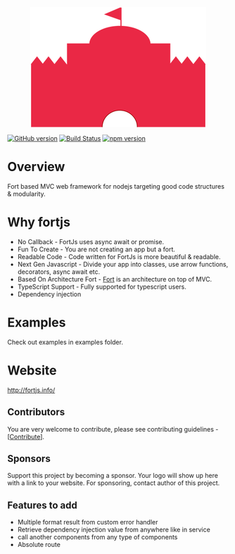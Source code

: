 <p align="center">
<img  src="logos/width_400.png">
</p>

[![GitHub version](https://badge.fury.io/gh/ujjwalguptaofficial%2Ffortjs.svg)](https://badge.fury.io/gh/ujjwalguptaofficial%2Ffortjs)
[![Build Status](https://travis-ci.org/ujjwalguptaofficial/fortjs.svg?branch=master)](https://travis-ci.org/ujjwalguptaofficial/fortjs)
[![npm version](https://badge.fury.io/js/fortjs.svg)](https://badge.fury.io/js/fortjs)

# Overview

Fort based MVC web framework for nodejs targeting good code structures & modularity.

# Why fortjs

* No Callback - FortJs uses async await or promise.
* Fun To Create - You are not creating an app but a fort. 
* Readable Code - Code written for FortJs is more beautiful & readable.
* Next Gen Javascript - Divide your app into classes, use arrow functions, decorators, async await etc.
* Based On Architecture Fort - [Fort](https://github.com/ujjwalguptaofficial/fort) is an architecture on top of MVC.
* TypeScript Support - Fully supported for typescript users.
* Dependency injection



# Examples

Check out examples in examples folder.

# Website

http://fortjs.info/

## Contributors

You are very welcome to contribute, please see contributing guidelines - [[Contribute](CONTRIBUTING.MD)].

## Sponsors

Support this project by becoming a sponsor. Your logo will show up here with a link to your website. For sponsoring, contact author of this project.

## Features to add

* Multiple format result from custom error handler
* Retrieve dependency injection value from anywhere like in service
* call another components from any type of components
* Absolute route